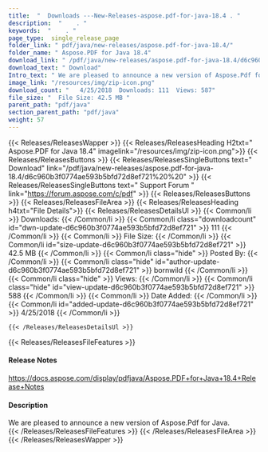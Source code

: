 ```yaml
---
title:  "  Downloads ---New-Releases-aspose.pdf-for-java-18.4 . " 
description:  "    . " 
keywords:  "    . " 
page_type:  single_release_page
folder_link: " pdf/java/new-releases/aspose.pdf-for-java-18.4/"
folder_name: " Aspose.PDF for Java 18.4"
download_link: " /pdf/java/new-releases/aspose.pdf-for-java-18.4/d6c960b3f0774ae593b5bfd72d8ef721"
download_text: " Download"
Intro_text: " We are pleased to announce a new version of Aspose.Pdf for Java."
image_link: "/resources/img/zip-icon.png"
download_count: "   4/25/2018  Downloads: 111  Views: 587"
file_size: "  File Size: 42.5 MB "
parent_path: "pdf/java"
section_parent_path: "pdf/java"
weight: 57 
---
```


{{< Releases/ReleasesWapper >}}
  {{< Releases/ReleasesHeading H2txt=" Aspose.PDF for Java 18.4" imagelink="/resources/img/zip-icon.png">}}
  {{< Releases/ReleasesButtons >}}
    {{< Releases/ReleasesSingleButtons text=" Download" link="/pdf/java/new-releases/aspose.pdf-for-java-18.4/d6c960b3f0774ae593b5bfd72d8ef721%20%20" >}}
    {{< Releases/ReleasesSingleButtons text=" Support Forum " link="https://forum.aspose.com/c/pdf" >}}
  {{< Releases/ReleasesButtons >}}
  {{< Releases/ReleasesFileArea >}}
    {{< Releases/ReleasesHeading h4txt="File Details">}}
    {{< Releases/ReleasesDetailsUl >}}
            {{< Common/li  >}} Downloads: {{< /Common/li >}} 
      {{< Common/li class="downloadcount" id="dwn-update-d6c960b3f0774ae593b5bfd72d8ef721" >}} 111 {{< /Common/li >}} 
      {{< Common/li  >}} File Size: {{< /Common/li >}} 
      {{< Common/li id="size-update-d6c960b3f0774ae593b5bfd72d8ef721" >}} 42.5 MB {{< /Common/li >}} 
      {{< Common/li  class="hide" >}} Posted By: {{< /Common/li >}} 
      {{< Common/li class="hide" id="author-update-d6c960b3f0774ae593b5bfd72d8ef721" >}} bornwild {{< /Common/li >}} 
      {{< Common/li class="hide"  >}} Views: {{< /Common/li >}} 
      {{< Common/li class="hide" id="view-update-d6c960b3f0774ae593b5bfd72d8ef721" >}} 588 {{< /Common/li >}} 
      {{< Common/li  >}} Date Added: {{< /Common/li >}} 
      {{< Common/li id="added-update-d6c960b3f0774ae593b5bfd72d8ef721" >}} 4/25/2018 {{< /Common/li >}} 

    {{< /Releases/ReleasesDetailsUl >}}

  {{< Releases/ReleasesFileFeatures >}}
      <h4>Release Notes</h4><div><a href="https://docs.aspose.com/display/pdfjava/Aspose.PDF+for+Java+18.4+Release+Notes">https://docs.aspose.com/display/pdfjava/Aspose.PDF+for+Java+18.4+Release+Notes</a></div><h4>Description</h4><div class="HTMLDescription">We are pleased to announce a new version of Aspose.Pdf for Java.</div>
  {{< /Releases/ReleasesFileFeatures >}}
 {{< /Releases/ReleasesFileArea >}}
{{< /Releases/ReleasesWapper >}}


